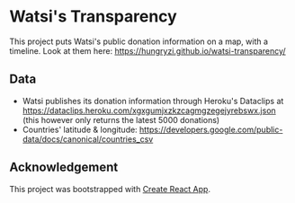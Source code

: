 # Watsi's Transparency

This project puts Watsi's public donation information on a map, with a timeline. Look at them here: https://hungryzi.github.io/watsi-transparency/

## Data
- Watsi publishes its donation information through Heroku's Dataclips at https://dataclips.heroku.com/xgxgumjxzkzcagmgzegejyrebswx.json (this however only returns the latest 5000 donations)
- Countries' latitude & longitude: https://developers.google.com/public-data/docs/canonical/countries_csv

## Acknowledgement

This project was bootstrapped with [Create React App](https://github.com/facebookincubator/create-react-app).
